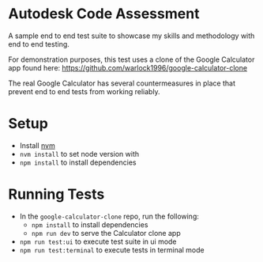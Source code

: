 # Autodesk Code Assessment

A sample end to end test suite to showcase my skills and methodology with end to end testing.

For demonstration purposes, this test uses a clone of the Google Calculator app found here: https://github.com/warlock1996/google-calculator-clone

The real Google Calculator has several countermeasures in place that prevent end to end tests from working reliably.

# Setup

- Install [nvm](https://github.com/nvm-sh/nvm)
- `nvm install` to set node version with
- `npm install` to install dependencies

# Running Tests

- In the `google-calculator-clone` repo, run the following:
  - `npm install` to install dependencies
  - `npm run dev` to serve the Calculator clone app
- `npm run test:ui` to execute test suite in ui mode
- `npm run test:terminal` to execute tests in terminal mode
